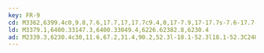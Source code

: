 ```yaml
---
key: FR-9
cd: M3362,6399.4c0,9.8,7.6,17.7,17,17.7c9.4,0,17-7.9,17-17.7s-7.6-17.7-17-17.7l0,0C3369.6,6381.6,3362,6389.6,3362,6399.4z
ld: M3379.1,6400.33147.3,6400.33049.4,6226.62382.8,6230.4
ad: M2339.3,6230.4c30,11.6,67.2,31.4,90.2,52.3l-18.1-52.3l18.1-52.3C2406.5,6199,2369.2,6218.8,2339.3,6230.4z
---
```


